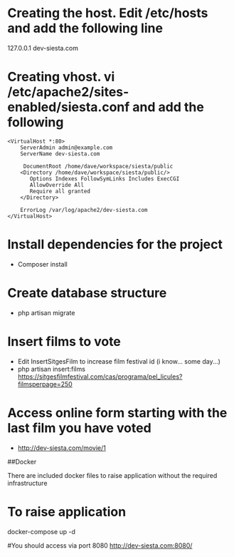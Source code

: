 # Creating the host. Edit /etc/hosts and add the following line
 127.0.0.1       dev-siesta.com
# Creating vhost. vi /etc/apache2/sites-enabled/siesta.conf and add the following
```
<VirtualHost *:80>
    ServerAdmin admin@example.com
    ServerName dev-siesta.com

     DocumentRoot /home/dave/workspace/siesta/public
    <Directory /home/dave/workspace/siesta/public/>
       Options Indexes FollowSymLinks Includes ExecCGI
       AllowOverride All
       Require all granted
    </Directory>

    ErrorLog /var/log/apache2/dev-siesta.com
</VirtualHost>
```
# Install dependencies for the project
- Composer install

# Create database structure
- php artisan migrate

# Insert films to vote
- Edit InsertSitgesFilm to increase film festival id (i know... some day...)
- php artisan insert:films https://sitgesfilmfestival.com/cas/programa/pel_licules?filmsperpage=250

# Access online form starting with the last film you have voted
- http://dev-siesta.com/movie/1

##Docker

There are included docker files to raise application without the required infrastructure

# To raise application
docker-compose up -d

#You should access via port 8080
http://dev-siesta.com:8080/

